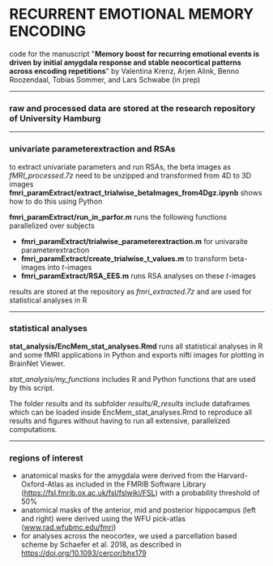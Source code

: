 # RECURRENT EMOTIONAL MEMORY ENCODING

code for the manuscript 
"**Memory boost for recurring emotional events is driven by initial amygdala response and stable neocortical patterns across encoding repetitions**" 
by Valentina Krenz, Arjen Alink, Benno Roozendaal, Tobias Sommer, and Lars Schwabe (in prep)

---
### raw and processed data are stored at the research repository of University Hamburg

---
### univariate parameterextraction and RSAs
to extract univariate parameters and run RSAs, the beta images as *fMRI_processed.7z* need to be unzipped and transformed from 4D to 3D images
**fmri_paramExtract/extract_trialwise_betaImages_from4Dgz.ipynb** shows how to do this using Python

**fmri_paramExtract/run_in_parfor.m** runs the following functions parallelized over subjects
- **fmri_paramExtract/trialwise_parameterextraction.m** for univaraite parameterextraction
- **fmri_paramExtract/create_trialwise_t_values.m** to transform beta-images into *t*-images
- **fmri_paramExtract/RSA_EES.m** runs RSA analyses on these *t*-images

results are stored at the repository as *fmri_extracted.7z* and are used for statistical analyses in R

---
### statistical analyses
**stat_analysis/EncMem_stat_analyses.Rmd** runs all statistical analyses in R and some fMRI applications in Python and exports nifti images for plotting in BrainNet Viewer.

*stat_analysis/my_functions* includes R and Python functions that are used by this script.

The folder *results* and its subfolder *results/R_results* include dataframes which can be loaded inside EncMem_stat_analyses.Rmd to reproduce all results and figures without having to run all extensive, parallelized computations.

---
### regions of interest
- anatomical masks for the amygdala were derived from the Harvard-Oxford-Atlas as included in the FMRIB Software Library (https://fsl.fmrib.ox.ac.uk/fsl/fslwiki/FSL) with a probability threshold of 50%
- anatomical masks of the anterior, mid and posterior hippocampus (left and right) were derived using the WFU pick-atlas (www.rad.wfubmc.edu/fmri)
- for analyses across the neocortex, we used a parcellation based scheme by Schaefer et al. 2018, as described in https://doi.org/10.1093/cercor/bhx179 
